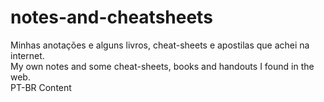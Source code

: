 # notes-and-cheatsheets
Minhas anotações e alguns livros, cheat-sheets e apostilas que achei na internet.
<br>My own notes and some cheat-sheets, books and handouts I found in the web.
<br>PT-BR Content
